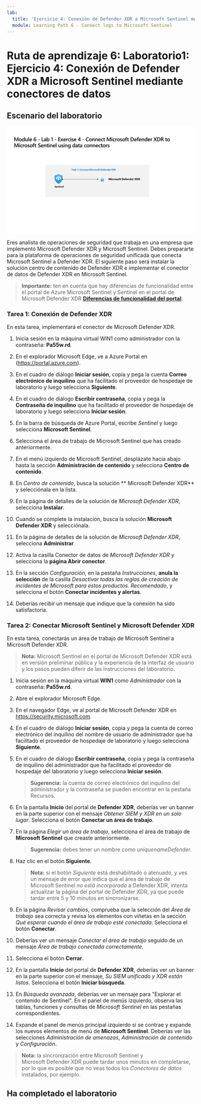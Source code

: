 ```yaml
---
lab:
  title: 'Ejercicio 4: Conexión de Defender XDR a Microsoft Sentinel mediante conectores de datos'
  module: Learning Path 6 - Connect logs to Microsoft Sentinel
---
```


# Ruta de aprendizaje 6: Laboratorio1: Ejercicio 4: Conexión de Defender XDR a Microsoft Sentinel mediante conectores de datos

## Escenario del laboratorio

![Introducción al laboratorio.](../Media/SC-200-Lab_Diagrams_Mod6_L1_Ex4.png)

Eres analista de operaciones de seguridad que trabaja en una empresa que implementó Microsoft Defender XDR y Microsoft Sentinel. Debes prepararte para la plataforma de operaciones de seguridad unificada que conecta Microsoft Sentinel a Defender XDR. El siguiente paso será instalar la solución centro de contenido de Defender XDR e implementar el conector de datos de Defender XDR en Microsoft Sentinel.

>**Importante:** ten en cuenta que hay diferencias de funcionalidad entre el portal de Azure Microsoft Sentinel y Sentinel en el portal de Microsoft Defender XDR **[Diferencias de funcionalidad del portal](https://learn.microsoft.com/azure/sentinel/microsoft-sentinel-defender-portal#capability-differences-between-portals)**.

### Tarea 1: Conexión de Defender XDR

En esta tarea, implementará el conector de Microsoft Defender XDR.

1. Inicia sesión en la máquina virtual WIN1 como administrador con la contraseña: **Pa55w.rd**.  

1. En el explorador Microsoft Edge, ve a Azure Portal en (<https://portal.azure.com>).

1. En el cuadro de diálogo **Iniciar sesión**, copia y pega la cuenta **Correo electrónico de inquilino** que ha facilitado el proveedor de hospedaje de laboratorio y luego selecciona **Siguiente**.

1. En el cuadro de diálogo **Escribir contraseña**, copia y pega la **Contraseña de inquilino** que ha facilitado el proveedor de hospedaje de laboratorio y luego selecciona **Iniciar sesión**.

1. En la barra de búsqueda de Azure Portal, escribe *Sentinel* y luego selecciona **Microsoft Sentinel**.

1. Selecciona el área de trabajo de Microsoft Sentinel que has creado anteriormente.

1. En el menú izquierdo de Microsoft Sentinel, desplázate hacia abajo hasta la sección **Administración de contenido** y selecciona **Centro de contenido**.

1. En *Centro de contenido*, busca la solución ** Microsoft Defender XDR** y selecciónala en la lista.

1. En la página de detalles de la solución de *Microsoft Defender XDR*, selecciona **Instalar**.

1. Cuando se complete la instalación, busca la solución **Microsoft Defender XDR** y selecciónala.

1. En la página de detalles de la solución de *Microsoft Defender XDR*, selecciona **Administrar**

1. Activa la casilla Conector de datos de *Microsoft Defender XDR* y selecciona la **página Abrir conector**.

1. En la sección *Configuración*, en la pestaña *Instrucciones*, **anula la selección** de la casilla *Desactivar todas las reglas de creación de incidentes de Microsoft para estos productos. Recomendado*, y selecciona el botón **Conectar incidentes y alertas**.

1. Deberías recibir un mensaje que indique que la conexión ha sido satisfactoria.

### Tarea 2: Conectar Microsoft Sentinel y Microsoft Defender XDR

En esta tarea, conectarás un área de trabajo de Microsoft Sentinel a Microsoft Defender XDR.

>**Nota:** Microsoft Sentinel en el portal de Microsoft Defender XDR está en versión preliminar pública y la experiencia de la interfaz de usuario y los pasos pueden diferir de las instrucciones del laboratorio.

1. Inicia sesión en la máquina virtual **WIN1** como *Administrador* con la contraseña: **Pa55w.rd**.  

1. Abre el explorador Microsoft Edge.

1. En el navegador Edge, ve al portal de Microsoft Defender XDR en <https://security.microsoft.com>.

1. En el cuadro de diálogo **Iniciar sesión**, copia y pega la cuenta de correo electrónico del inquilino del nombre de usuario de administrador que ha facilitado el proveedor de hospedaje de laboratorio y luego selecciona **Siguiente**.

1. En el cuadro de diálogo **Escribir contraseña**, copia y pega la contraseña de inquilino del administrador que ha facilitado el proveedor de hospedaje del laboratorio y luego selecciona **Iniciar sesión**.

    >**Sugerencia:** la cuenta de correo electrónico del inquilino del administrador y la contraseña se pueden encontrar en la pestaña Recursos.

1. En la pantalla **Inicio** del portal de **Defender XDR**, deberías ver un banner en la parte superior con el mensaje *Obtener SIEM y XDR en un solo lugar*. Selecciona el botón **Conectar un área de trabajo**.

1. En la página *Elegir un área de trabajo*, selecciona el área de trabajo de **Microsoft Sentinel** que creaste anteriormente.

    >**Sugerencia:** debes tener un nombre como *uniquenameDefender*.

1. Haz clic en el botón **Siguiente**.

    >**Nota:** si el botón *Siguiente* está deshabilitado o atenuado, y ves un mensaje de error que indica que el área de trabajo de Microsoft Sentinel *no está incorporada* a Defender XDR, intenta actualizar la página del portal de Defender XDR, ya que puede tardar entre 5 y 10 minutos en sincronizarse.

1. En la página *Revisar cambios*, comprueba que la selección del *Área de trabajo* sea correcta y revisa los elementos con viñetas en la sección *Qué esperar cuando el área de trabajo esté conectada*. Selecciona el botón **Conectar**.

1. Deberías ver un mensaje *Conectar el área de trabajo* seguido de un mensaje *Área de trabajo conectada correctamente*.

1. Selecciona el botón **Cerrar**.

1. En la pantalla **Inicio** del portal de **Defender XDR**, deberías ver un banner en la parte superior con el mensaje, *Su SIEM unificado y XDR están listos*. Selecciona el botón **Iniciar búsqueda**.

1. En *Búsqueda avanzada*, deberías ver un mensaje para "Explorar el contenido de Sentinel". En el panel de menús izquierdo, observa las tablas, funciones y consultas de *Microsoft Sentinel* en las pestañas correspondientes.

1. Expande el panel de menús principal izquierdo si se contrae y expande los nuevos elementos de menú de **Microsoft Sentinel**. Deberías ver las selecciones *Administración de amenazas*, *Administración de contenido* y *Configuración*.

 >**Nota:** la sincronización entre Microsoft Sentinel y Microsoft Defender XDR puede tardar unos minutos en completarse, por lo que es posible que no veas todos los *Conectores de datos* instalados, por ejemplo.

## Ha completado el laboratorio
